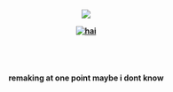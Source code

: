 <p align="center">
<h4 align="center"
  
![](https://komarev.com/ghpvc/?username=MilitaryFashionShow&label=MILKY+WAYS+++&color=000000)

<a href="https://www.last.fm/user/PRHVL"><img src="https://lastfm-recently-played.vercel.app/api?user=PRHVL&footer_style=compact_stats&count=1&width=500&loved=true&header_style=none&bg_color=000000" alt="hai"> <br> </a> <br> <br> <br> <br>
remaking at one point maybe i dont know <br> <br> 


